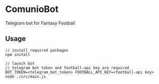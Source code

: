 # ComunioBot
Telegram bot for Fantasy Football

## Usage
```
// install required packages
npm install

// launch bot
// telegram bot token and football-api key are required
BOT_TOKEN=<telegram_bot_token> FOOTBALL_API_KEY=<football-api key> node ./src/main.js
```